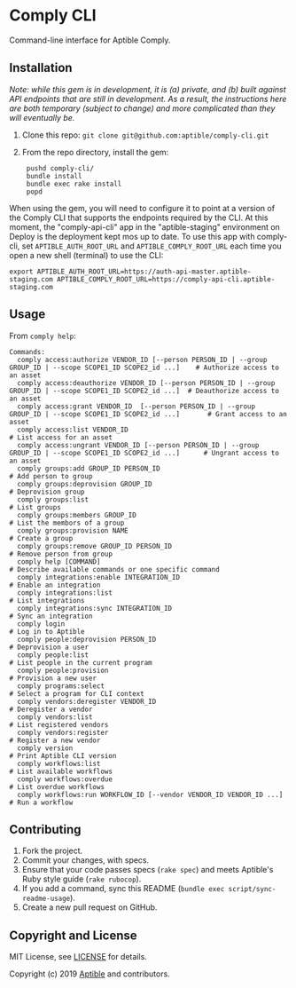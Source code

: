 # Comply CLI

Command-line interface for Aptible Comply.

## Installation

_Note: while this gem is in development, it is (a) private, and (b) built against API endpoints that are still in development. As a result, the instructions here are both temporary (subject to change) and more complicated than they will eventually be._

1. Clone this repo: `git clone git@github.com:aptible/comply-cli.git`
2. From the repo directory, install the gem:

        pushd comply-cli/
        bundle install
        bundle exec rake install
        popd

When using the gem, you will need to configure it to point at a version of the Comply CLI that supports the endpoints required by the CLI. At this moment, the "comply-api-cli" app in the "aptible-staging" environment on Deploy is the deployment kept mos up to date. To use this app with comply-cli, set `APTIBLE_AUTH_ROOT_URL` and `APTIBLE_COMPLY_ROOT_URL` each time you open a new shell (terminal) to use the CLI:

```
export APTIBLE_AUTH_ROOT_URL=https://auth-api-master.aptible-staging.com APTIBLE_COMPLY_ROOT_URL=https://comply-api-cli.aptible-staging.com
```


## Usage

From `comply help`:

<!-- BEGIN USAGE -->
```
Commands:
  comply access:authorize VENDOR_ID [--person PERSON_ID | --group GROUP_ID | --scope SCOPE1_ID SCOPE2_id ...]    # Authorize access to an asset
  comply access:deauthorize VENDOR_ID [--person PERSON_ID | --group GROUP_ID | --scope SCOPE1_ID SCOPE2_id ...]  # Deauthorize access to an asset
  comply access:grant VENDOR_ID  [--person PERSON_ID | --group GROUP_ID | --scope SCOPE1_ID SCOPE2_id ...]       # Grant access to an asset
  comply access:list VENDOR_ID                                                                                   # List access for an asset
  comply access:ungrant VENDOR_ID [--person PERSON_ID | --group GROUP_ID | --scope SCOPE1_ID SCOPE2_id ...]      # Ungrant access to an asset
  comply groups:add GROUP_ID PERSON_ID                                                                           # Add person to group
  comply groups:deprovision GROUP_ID                                                                             # Deprovision group
  comply groups:list                                                                                             # List groups
  comply groups:members GROUP_ID                                                                                 # List the membors of a group
  comply groups:provision NAME                                                                                   # Create a group
  comply groups:remove GROUP_ID PERSON_ID                                                                        # Remove person from group
  comply help [COMMAND]                                                                                          # Describe available commands or one specific command
  comply integrations:enable INTEGRATION_ID                                                                      # Enable an integration
  comply integrations:list                                                                                       # List integrations
  comply integrations:sync INTEGRATION_ID                                                                        # Sync an integration
  comply login                                                                                                   # Log in to Aptible
  comply people:deprovision PERSON_ID                                                                            # Deprovision a user
  comply people:list                                                                                             # List people in the current program
  comply people:provision                                                                                        # Provision a new user
  comply programs:select                                                                                         # Select a program for CLI context
  comply vendors:deregister VENDOR_ID                                                                            # Deregister a vendor
  comply vendors:list                                                                                            # List registered vendors
  comply vendors:register                                                                                        # Register a new vendor
  comply version                                                                                                 # Print Aptible CLI version
  comply workflows:list                                                                                          # List available workflows
  comply workflows:overdue                                                                                       # List overdue workflows
  comply workflows:run WORKFLOW_ID [--vendor VENDOR_ID VENDOR_ID ...]                                            # Run a workflow
```
<!-- END USAGE -->

## Contributing

1. Fork the project.
1. Commit your changes, with specs.
1. Ensure that your code passes specs (`rake spec`) and meets Aptible's Ruby style guide (`rake rubocop`).
1. If you add a command, sync this README (`bundle exec script/sync-readme-usage`).
1. Create a new pull request on GitHub.

## Copyright and License

MIT License, see [LICENSE](LICENSE.md) for details.

Copyright (c) 2019 [Aptible](https://www.aptible.com) and contributors.
